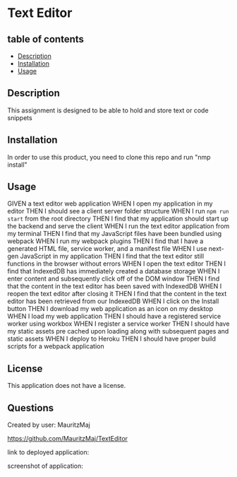 # Text Editor


## table of contents
* [Description](#description)
* [Installation](#installation)
* [Usage](#usage)


## <a name="description"></a>Description

This assignment is designed to be able to hold and store text or code snippets

## <a name="installation"></a>Installation

In order to use this product, you need to clone this repo and run "nmp install"

## <a name="usage"></a>Usage

GIVEN a text editor web application
WHEN I open my application in my editor
THEN I should see a client server folder structure
WHEN I run `npm run start` from the root directory
THEN I find that my application should start up the backend and serve the client
WHEN I run the text editor application from my terminal
THEN I find that my JavaScript files have been bundled using webpack
WHEN I run my webpack plugins
THEN I find that I have a generated HTML file, service worker, and a manifest file
WHEN I use next-gen JavaScript in my application
THEN I find that the text editor still functions in the browser without errors
WHEN I open the text editor
THEN I find that IndexedDB has immediately created a database storage
WHEN I enter content and subsequently click off of the DOM window
THEN I find that the content in the text editor has been saved with IndexedDB
WHEN I reopen the text editor after closing it
THEN I find that the content in the text editor has been retrieved from our IndexedDB
WHEN I click on the Install button
THEN I download my web application as an icon on my desktop
WHEN I load my web application
THEN I should have a registered service worker using workbox
WHEN I register a service worker
THEN I should have my static assets pre cached upon loading along with subsequent pages and static assets
WHEN I deploy to Heroku
THEN I should have proper build scripts for a webpack application


## <a name="license"></a>License 

This application does not have a license.

## <a name="questions"></a>Questions

Created by user: MauritzMaj

https://github.com/MauritzMaj/TextEditor

link to deployed application: 

screenshot of application:




